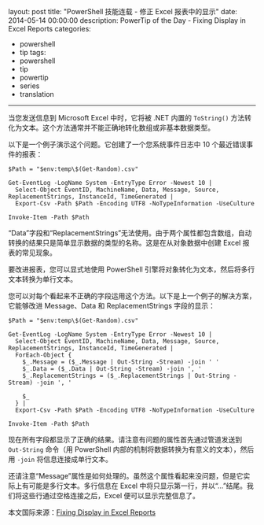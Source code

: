 ﻿layout: post
title: "PowerShell 技能连载 - 修正 Excel 报表中的显示"
date: 2014-05-14 00:00:00
description: PowerTip of the Day - Fixing Display in Excel Reports
categories:
- powershell
- tip
tags:
- powershell
- tip
- powertip
- series
- translation
---
当您发送信息到 Microsoft Excel 中时，它将被 .NET 内置的 `ToString()` 方法转化为文本。这个方法通常并不能正确地转化数组或非基本数据类型。

以下是一个例子演示这个问题。它创建了一个您系统事件日志中 10 个最近错误事件的报表：

    $Path = "$env:temp\$(Get-Random).csv"
    
    Get-EventLog -LogName System -EntryType Error -Newest 10 | 
      Select-Object EventID, MachineName, Data, Message, Source, ReplacementStrings, InstanceId, TimeGenerated |
      Export-Csv -Path $Path -Encoding UTF8 -NoTypeInformation -UseCulture
    
    Invoke-Item -Path $Path  

“Data”字段和“ReplacementStrings”无法使用。由于两个属性都包含数组，自动转换的结果只是简单显示数据的类型的名称。这是在从对象数据中创建 Excel 报表的常见现象。

要改进报表，您可以显式地使用 PowerShell 引擎将对象转化为文本，然后将多行文本转换为单行文本。

您可以对每个看起来不正确的字段运用这个方法。以下是上一个例子的解决方案，它能够改进 Message、Data 和 ReplacementStrings 字段的显示：

    $Path = "$env:temp\$(Get-Random).csv"
    
    Get-EventLog -LogName System -EntryType Error -Newest 10 | 
      Select-Object EventID, MachineName, Data, Message, Source, ReplacementStrings, InstanceId, TimeGenerated |
      ForEach-Object {
        $_.Message = ($_.Message | Out-String -Stream) -join ' '
        $_.Data = ($_.Data | Out-String -Stream) -join ', '
        $_.ReplacementStrings = ($_.ReplacementStrings | Out-String -Stream) -join ', '
    
        $_
      } |
      Export-Csv -Path $Path -Encoding UTF8 -NoTypeInformation -UseCulture
    
    Invoke-Item -Path $Path 
    
现在所有字段都显示了正确的结果。请注意有问题的属性首先通过管道发送到 `Out-String` 命令（用 PowerShell 内部的机制将数据转换为有意义的文本），然后用 `-join` 将信息连接成单行文本。

还请注意“Message”属性是如何处理的。虽然这个属性看起来没问题，但是它实际上有可能是多行文本。多行信息在 Excel 中将只显示第一行，并以“...”结尾。我们将这些行通过空格连接之后，Excel 便可以显示完整信息了。

<!--more-->
本文国际来源：[Fixing Display in Excel Reports](http://community.idera.com/powershell/powertips/b/tips/posts/fixing-display-in-excel-reports)
